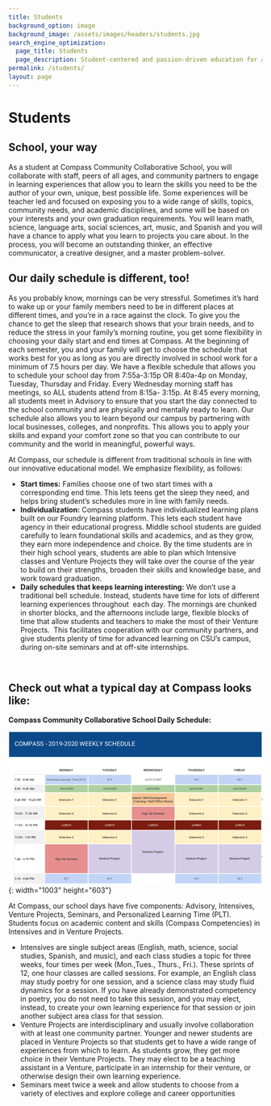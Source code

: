```yaml
---
title: Students
background_option: image
background_image: /assets/images/headers/students.jpg
search_engine_optimization:
  page_title: Students
  page_description: Student-centered and passion-driven education for a lifetime.
permalink: /students/
layout: page
---
```


# Students

## School, your way

As a student at Compass Community Collaborative School, you will collaborate with staff, peers of all ages, and community partners to engage in learning experiences that allow you to learn the skills you need to be the author of your own, unique, best possible life. Some experiences will be teacher led and focused on exposing you to a wide range of skills, topics, community needs, and academic disciplines, and some will be based on your interests and your own graduation requirements. You will learn math, science, language arts, social sciences, art, music, and Spanish and you will have a chance to apply what you learn to projects you care about. In the process, you will become an outstanding thinker, an effective communicator, a creative designer, and a master problem-solver.

## Our daily schedule is different, too\!

As you probably know, mornings can be very stressful. Sometimes it’s hard to wake up or your family members need to be in different places at different times, and you’re in a race against the clock. To give you the chance to get the sleep that research shows that your brain needs, and to reduce the stress in your family’s morning routine, you get some flexibility in choosing your daily start and end times at Compass. At the beginning of each semester, you and your family will get to choose the schedule that works best for you as long as you are directly involved in school work for a minimum of 7.5 hours per day. We have a flexible schedule that allows you to schedule your school day from 7:55a-3:15p OR 8:40a-4p on Monday, Tuesday, Thursday and Friday. Every Wednesday morning staff has meetings, so ALL students attend from 8:15a- 3:15p. At 8:45 every morning, all students meet in Advisory to ensure that you start the day connected to the school community and are physically and mentally ready to learn. Our schedule also allows you to learn beyond our campus by partnering with local businesses, colleges, and nonprofits. This allows you to apply your skills and expand your comfort zone so that you can contribute to our community and the world in meaningful, powerful ways.

At Compass, our schedule is different from traditional schools in line with our innovative educational model. We emphasize flexibility, as follows:&nbsp;

* **Start times:** Families choose one of two start times with a corresponding end time. This lets teens get the sleep they need, and helps bring student’s schedules more in line with family needs.
* **Individualization:** Compass students have individualized learning plans built on our Foundry learning platform. This lets each student have agency in their educational progress. Middle school students are guided carefully to learn foundational skills and academics, and as they grow, they earn more independence and choice. By the time students are in their high school years, students are able to plan which Intensive classes and Venture Projects they will take over the course of the year to build on their strengths, broaden their skills and knowledge base, and work toward graduation.
* **Daily schedules that keeps learning interesting:** We don’t use a traditional bell schedule. Instead, students have time for lots of different learning experiences throughout&nbsp; each day. The mornings are chunked in shorter blocks, and the afternoons include large, flexible blocks of time that allow students and teachers to make the most of their Venture Projects.&nbsp; This facilitates cooperation with our community partners, and give students plenty of time for advanced learning on CSU’s campus, during on-site seminars and at off-site internships.&nbsp;

&nbsp;

## Check out what a typical day at Compass looks like:

**Compass Community Collaborative School Daily Schedule:**

![](/assets/images/weekly-schedule.png){: width="1003" height="603"}

At Compass, our school days have five components: Advisory, Intensives, Venture Projects, Seminars, and Personalized Learning Time (PLT). Students focus on academic content and skills (Compass Competencies) in Intensives and in Venture Projects.

* Intensives are single subject areas (English, math, science, social studies, Spanish, and music), and each class studies a topic for three weeks, four times per week (Mon.,Tues., Thurs., Fri.). These sprints of 12, one hour classes are called sessions. For example, an English class may study poetry for one session, and a science class may study fluid dynamics for a session. If you have already demonstrated competency in poetry, you do not need to take this session, and you may elect, instead, to create your own learning experience for that session or join another subject area class for that session.&nbsp;
* Venture Projects are interdisciplinary and usually involve collaboration with at least one community partner. Younger and newer students are placed in Venture Projects so that students get to have a wide range of experiences from which to learn. As students grow, they get more choice in their Venture Projects. They may elect to be a teaching assistant in a Venture, participate in an internship for their venture, or otherwise design their own learning experience. &nbsp;
* Seminars meet twice a week and allow students to choose from a variety of electives and explore college and career opportunities